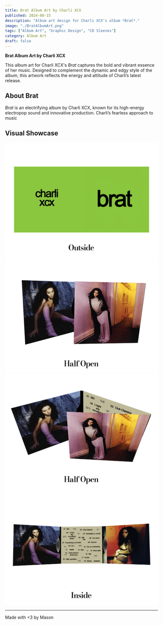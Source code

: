 ```yaml
---
title: Brat Album Art by Charli XCX  
published: 2024-08-15  
description: "Album art design for Charli XCX's album *Brat*."  
image: "./BratAlbumArt.png"  
tags: ["Album Art", "Graphic Design", "CD Sleeves"]  
category: Album Art  
draft: false
---
```


**Brat Album Art by Charli XCX**

This album art for Charli XCX's *Brat* captures the bold and vibrant essence of her music. Designed to complement the dynamic and edgy style of the album, this artwork reflects the energy and attitude of Charli’s latest release.

## About Brat

*Brat* is an electrifying album by Charli XCX, known for its high-energy electropop sound and innovative production. Charli’s fearless approach to music

## Visual Showcase

![Outside](https://github.com/11ason/Sitefiles/blob/main/brat-cd-sleeve-outside-cover-preview.PNG?raw=true)
![Half Open Front](https://github.com/11ason/Sitefiles/blob/main/brat-cd-sleeve-half-open-front-cover-preview.PNG?raw=true)
![Half Open Top](https://github.com/11ason/Sitefiles/blob/main/brat-cd-sleeve-half-open-top-cover-preview.PNG?raw=true)
![Inside](https://github.com/11ason/Sitefiles/blob/main/brat-cd-sleeve-inside-cover-preview.PNG?raw=true)

---

Made with <3 by Mason
